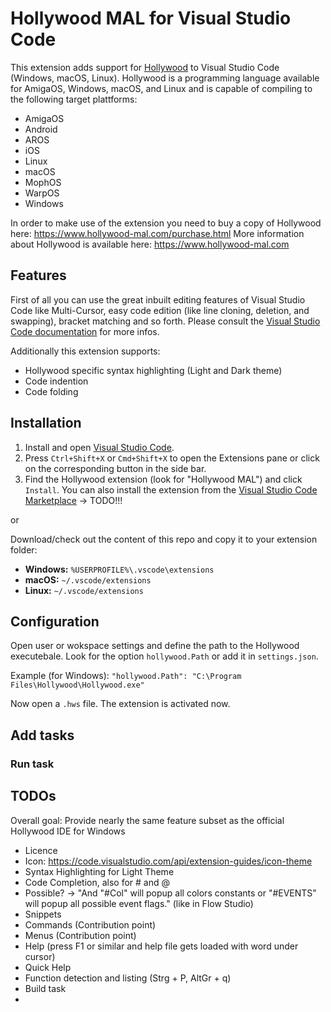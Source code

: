 # Hollywood MAL for Visual Studio Code

This extension adds support for [Hollywood](https://www.hollywood-mal.com) to Visual Studio Code (Windows, macOS, Linux). Hollywood is a programming language available for AmigaOS, Windows, macOS, and Linux and is capable of compiling to the following target plattforms:

* AmigaOS
* Android
* AROS
* iOS
* Linux
* macOS
* MophOS
* WarpOS
* Windows

In order to make use of the extension you need to buy a copy of Hollywood here: <https://www.hollywood-mal.com/purchase.html>
More information about Hollywood is available here: <https://www.hollywood-mal.com>

## Features

First of all you can use the great inbuilt editing features of Visual Studio Code like Multi-Cursor, easy code edition (like line cloning, deletion, and swapping), bracket matching and so forth. Please consult the [Visual Studio Code documentation](https://code.visualstudio.com/docs) for more infos.

Additionally this extension supports:

* Hollywood specific syntax highlighting (Light and Dark theme)
* Code indention
* Code folding

## Installation

1. Install and open [Visual Studio Code](https://code.visualstudio.com). 
2. Press `Ctrl+Shift+X` or `Cmd+Shift+X` to open the Extensions pane or click on the corresponding button in the side bar.
3. Find the Hollywood extension (look for "Hollywood MAL") and click `Install`. You can also install the extension from the [Visual Studio Code Marketplace](https://marketplace.visualstudio.com/items?itemName=ms-vscode.Go) -> TODO!!!

or

Download/check out the content of this repo and copy it to your extension folder:

* **Windows:** `%USERPROFILE%\.vscode\extensions`
* **macOS:** `~/.vscode/extensions`
* **Linux:** `~/.vscode/extensions`

## Configuration

Open user or wokspace settings and define the path to the Hollywood executebale. Look for the option `hollywood.Path` or add it in `settings.json`.

Example (for Windows): `"hollywood.Path": "C:\Program Files\Hollywood\Hollywood.exe"`

Now open a `.hws` file. The extension is activated now.

## Add tasks

### Run task

## TODOs

Overall goal: Provide nearly the same feature subset as the official Hollywood IDE for Windows

* Licence
* Icon: <https://code.visualstudio.com/api/extension-guides/icon-theme>
* Syntax Highlighting for Light Theme
* Code Completion, also for # and @
* Possible? -> "And "#Col" will popup all colors constants or "#EVENTS" will popup all possible event flags." (like in Flow Studio)
* Snippets
* Commands (Contribution point)
* Menus (Contribution point)
* Help (press F1 or similar and help file gets loaded with word under cursor)
* Quick Help
* Function detection and listing (Strg + P, AltGr + q)
* Build task
* 
